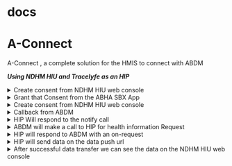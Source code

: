 # docs

# A-Connect
A-Connect , a complete solution for the HMIS to connect with ABDM


**_Using NDHM HIU and Tracelyfe as an HIP_**

<details>
    <summary>Create consent from NDHM HIU web console</summary>
<p>
</p>
</details>

<details>
    <summary>Grant that Consent from the ABHA SBX App</summary>
<p>
</p>
</details>

<details>
    <summary>Create consent from NDHM HIU web console</summary>
<p>
</p>
</details>
<details>
    <summary>Callback from ABDM
    </summary>
<p>
    
```url 
{{HIP_URL}}/v0.5/consents/hip/notify
```
</p>
</details>
<details>
    <summary>HIP Will respond to the notify call</summary>
<p>
    
```url
https://dev.abdm.gov.in/gateway/v0.5/consents/hip/on-notify
```
</p>
</details>
<details>
    <summary>ABDM will make a call to HIP for health information Request</summary>
<p>
    
```url
{{HIP_URL}}/v0.5/health-information/hip/request
```
</p>
</details>
<details>
    <summary>HIP will respond to ABDM with an on-request</summary>
<p>
    
```url
https://dev.abdm.gov.in/gateway/v0.5/health-information/hip/on-request
```
</p>
</details>
<details>
    <summary>HIP will send data on the data push url</summary>
<p>
The data push url will be the url obtained in the v0.5/health-information/hip/request
</p>
</details>
<details>
    <summary>After successful data transfer we can see the data on the NDHM HIU web console</summary>
<p>
</p>
</details>


